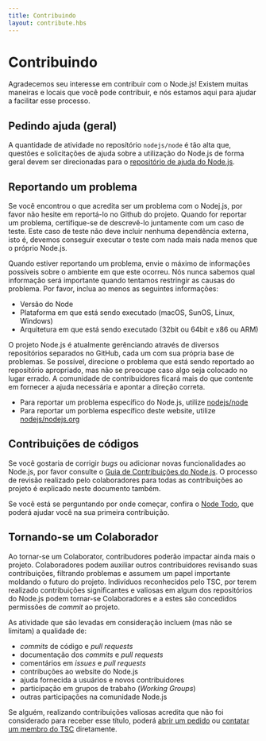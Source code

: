 ```yaml
---
title: Contribuindo
layout: contribute.hbs
---
```


# Contribuindo

Agradecemos seu interesse em contribuir com o Node.js!
Existem muitas maneiras e locais que você pode contribuir, e nós estamos aqui para ajudar a facilitar esse processo.

## Pedindo ajuda (geral)

A quantidade de atividade no reposítório `nodejs/node` é tão alta que, questões e solicitações de ajuda sobre
a utilização do Node.js de forma geral devem ser direcionadas para o [repositório de ajuda do Node.js](https://github.com/nodejs/help/issues).

## Reportando um problema

Se você encontrou o que acredita ser um problema com o Nodej.js, por favor não hesite em reportá-lo no Github
do projeto. Quando for reportar um problema, certifique-se de descrevê-lo juntamente com um caso de teste. Este
caso de teste não deve incluir nenhuma dependência externa, isto é, devemos conseguir executar o teste com nada
mais nada menos que o próprio Node.js.

Quando estiver reportando um problema, envie o máximo de informações possíveis sobre o ambiente em
que este ocorreu. Nós nunca sabemos qual informação será importante quando tentamos restringir as causas do problema.
Por favor, inclua ao menos as seguintes informações:

* Versão do Node
* Plataforma em que está sendo executado (macOS, SunOS, Linux, Windows)
* Arquitetura em que está sendo executado (32bit ou 64bit e x86 ou ARM)

O projeto Node.js é atualmente gerênciando através de diversos repositórios separados no GitHub, cada
um com sua própria base de problemas. Se possível, direcione o problema que está sendo reportado ao
repositório apropriado, mas não se preocupe caso algo seja colocado no lugar errado. A comunidade de
contribuidores ficará mais do que contente em fornecer a ajuda necessária e apontar a direção correta.

* Para reportar um problema específico do Node.js, utilize [nodejs/node](https://github.com/nodejs/node)
* Para reportar um porblema específico deste website, utilize [nodejs/nodejs.org](https://github.com/nodejs/nodejs.org/issues)

## Contribuições de códigos

<!--
If you'd like to fix bugs or add a new feature to Node.js, please make sure you consult the [Node.js Contribution Guidelines](https://github.com/nodejs/node/blob/master/CONTRIBUTING.md#pull-requests). The review process by existing collaborators for all contributions to the project is explained there as well.
-->

Se você gostaria de corrigir _bugs_ ou adicionar novas funcionalidades ao Node.js, por favor consulte
o [Guia de Contribuições do Node.js](https://github.com/nodejs/node/blob/master/CONTRIBUTING.md#pull-requests).
O processo de revisão realizado pelo colaboradores para todas as contribuições ao projeto é explicado
neste documento também.

Se você está se perguntando por onde começar, confira o [Node Todo](http://nodetodo.org/), que poderá
ajudar você na sua primeira contribuição.

## Tornando-se um Colaborador

Ao tornar-se um Colaborator, contribudores poderão impactar ainda mais o projeto. Colaboradores podem auxiliar outros contribuidores revisando suas contribuições, filtrando problemas e assumem um papel importante moldando o futuro do projeto. Indivíduos reconhecidos pelo TSC, por terem realizado contribuições significantes e valiosas em algum dos repositórios do Node.js podem tornar-se Colaboradores e a estes são concedidos permissões de _commit_ ao projeto.

As atividade que são levadas em consideração incluem (mas não se limitam) a qualidade de:

* _commits_ de código e _pull requests_
* documentação dos _commits_ e _pull requests_
* comentários em _issues_ e _pull requests_
* contribuções ao website do Node.js
* ajuda fornecida a usuários e novos contribuidores
* participação em grupos de trabaho (_Working Groups_)
* outras participações na comunidade Node.js

Se alguém, realizando contribuições valiosas acredita que não foi considerado para receber esse título, poderá [abrir um pedido](https://github.com/nodejs/TSC/issues) ou [contatar um membro do TSC](https://github.com/nodejs/TSC#current-members) diretamente.
